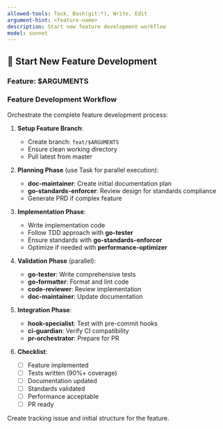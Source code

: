 ```yaml
---
allowed-tools: Task, Bash(git:*), Write, Edit
argument-hint: <feature-name>
description: Start new feature development workflow
model: sonnet
---
```


## 🚀 Start New Feature Development

### Feature: $ARGUMENTS

### Feature Development Workflow

Orchestrate the complete feature development process:

1. **Setup Feature Branch**:
   - Create branch: `feat/$ARGUMENTS`
   - Ensure clean working directory
   - Pull latest from master

2. **Planning Phase** (use Task for parallel execution):
   - **doc-maintainer**: Create initial documentation plan
   - **go-standards-enforcer**: Review design for standards compliance
   - Generate PRD if complex feature

3. **Implementation Phase**:
   - Write implementation code
   - Follow TDD approach with **go-tester**
   - Ensure standards with **go-standards-enforcer**
   - Optimize if needed with **performance-optimizer**

4. **Validation Phase** (parallel):
   - **go-tester**: Write comprehensive tests
   - **go-formatter**: Format and lint code
   - **code-reviewer**: Review implementation
   - **doc-maintainer**: Update documentation

5. **Integration Phase**:
   - **hook-specialist**: Test with pre-commit hooks
   - **ci-guardian**: Verify CI compatibility
   - **pr-orchestrator**: Prepare for PR

6. **Checklist**:
   - [ ] Feature implemented
   - [ ] Tests written (90%+ coverage)
   - [ ] Documentation updated
   - [ ] Standards validated
   - [ ] Performance acceptable
   - [ ] PR ready

Create tracking issue and initial structure for the feature.
